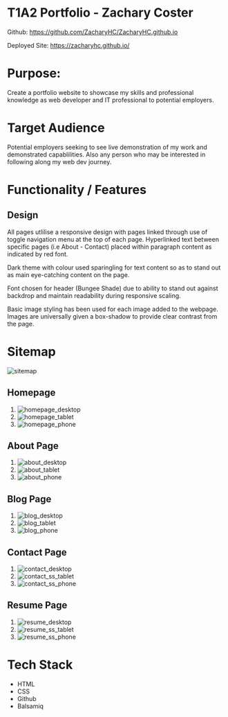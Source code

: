 # T1A2 Portfolio - Zachary Coster

Github: https://github.com/ZacharyHC/ZacharyHC.github.io

Deployed Site: https://zacharyhc.github.io/


# Purpose: 

Create a portfolio website to showcase my skills and professional knowledge as web developer and IT professional to potential employers. 

# Target Audience

Potential employers seeking to see live demonstration of my work and demonstrated capablilities. Also any person who may be interested in following along my web dev journey. 

# Functionality / Features 

## Design

All pages utlilise a responsive design with pages linked through use of toggle navigation menu at the top of each page. Hyperlinked text between specific pages (i.e About - Contact) placed within paragraph content as indicated by red font. 

Dark theme with colour used sparingling for text content so as to stand out as main eye-catching content on the page. 

Font chosen for header (Bungee Shade) due to ability to stand out against backdrop and maintain readability during responsive scaling. 

Basic image styling has been used for each image added to the webpage. Images are universally given a box-shadow to provide clear contrast from the page. 

# Sitemap 
![sitemap](./screenshots/Sitemap.png)

## Homepage 
1. ![homepage_desktop](./screenshots/home.png)
2. ![homepage_tablet](./screenshots/home_ss_tablet.png)
3. ![homepage_phone](./screenshots/home_ss_phone.png)

## About Page
1. ![about_desktop](./screenshots/About_ss.png)
2. ![about_tablet](./screenshots/About_ss_tablet.png)
3. ![about_phone](./screenshots/about_ss_phone.png)

## Blog Page
1. ![blog_desktop](./screenshots/blog_ss.png)
2. ![blog_tablet](./screenshots/blog_ss_tablet.png)
3. ![blog_phone](./screenshots/blog_ss_phone.png)

## Contact Page
1. ![contact_desktop](./screenshots/contact_ss.png)
2. ![contact_ss_tablet](./screenshots/contact_ss_tablet.png)
3. ![contact_ss_phone](./screenshots/contact_ss_phone.png)

## Resume Page
1. ![resume_desktop](./screenshots/resume_ss.png)
2. ![resume_ss_tablet](./screenshots/resume_ss_tablet.png)
3. ![resume_ss_phone](./screenshots/resume_ss_phone.png)

# Tech Stack

* HTML
* CSS 
* Github 
* Balsamiq
 